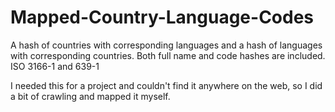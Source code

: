 # Mapped-Country-Language-Codes
A hash of countries with corresponding languages and a hash of languages with corresponding countries. Both full name and code hashes are included. ISO  3166-1 and 639-1

I needed this for a project and couldn't find it anywhere on the web, so I did a bit of crawling and mapped it myself.
